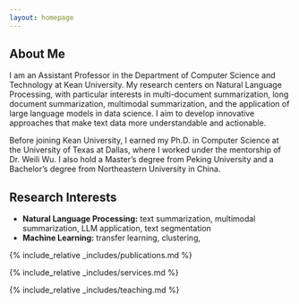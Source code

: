 ```yaml
---
layout: homepage
---
```


## About Me

I am an Assistant Professor in the Department of Computer Science and Technology at Kean University. My research centers on Natural Language Processing, with particular interests in multi-document summarization, long document summarization, multimodal summarization, and the application of large language models in data science. I aim to develop innovative approaches that make text data more understandable and actionable.

Before joining Kean University, I earned my Ph.D. in Computer Science at the University of Texas at Dallas, where I worked under the mentorship of Dr. Weili Wu. I also hold a Master’s degree from Peking University and a Bachelor’s degree from Northeastern University in China.

## Research Interests

- **Natural Language Processing:** text summarization, multimodal summarization, LLM application, text segmentation
- **Machine Learning:** transfer learning, clustering,

{% include_relative _includes/publications.md %}

{% include_relative _includes/services.md %}

{% include_relative _includes/teaching.md %}
